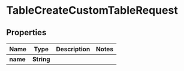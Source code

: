 

# TableCreateCustomTableRequest


## Properties

| Name | Type | Description | Notes |
|------------ | ------------- | ------------- | -------------|
|**name** | **String** |  |  |



